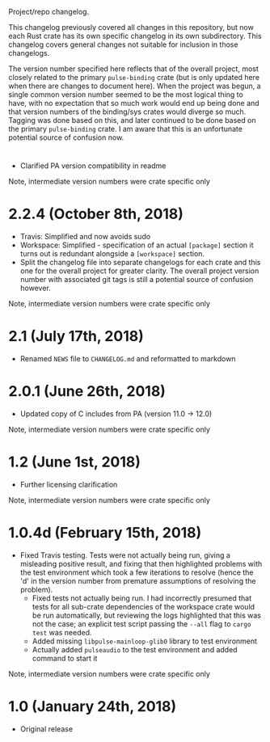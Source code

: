 Project/repo changelog.

This changelog previously covered all changes in this repository, but now each Rust crate has its
own specific changelog in its own subdirectory. This changelog covers general changes not suitable
for inclusion in those changelogs.

The version number specified here reflects that of the overall project, most closely related to the
primary `pulse-binding` crate (but is only updated here when there are changes to document here).
When the project was begun, a single common version number seemed to be the most logical thing to
have, with no expectation that so much work would end up being done and that version numbers of the
binding/sys crates would diverge so much. Tagging was done based on this, and later continued to
be done based on the primary `pulse-binding` crate. I am aware that this is an unfortunate potential
source of confusion now.

# <unreleased>

 * Clarified PA version compatibility in readme

Note, intermediate version numbers were crate specific only

# 2.2.4 (October 8th, 2018)

 * Travis: Simplified and now avoids sudo
 * Workspace: Simplified - specification of an actual `[package]` section it turns out is redundant
   alongside a `[workspace]` section.
 * Split the changelog file into separate changelogs for each crate and this one for the overall
   project for greater clarity. The overall project version number with associated git tags is still
   a potential source of confusion however.

Note, intermediate version numbers were crate specific only

# 2.1 (July 17th, 2018)

 * Renamed `NEWS` file to `CHANGELOG.md` and reformatted to markdown

# 2.0.1 (June 26th, 2018)

 * Updated copy of C includes from PA (version 11.0 → 12.0)

Note, intermediate version numbers were crate specific only

# 1.2 (June 1st, 2018)

 * Further licensing clarification

Note, intermediate version numbers were crate specific only

# 1.0.4d (February 15th, 2018)

 * Fixed Travis testing. Tests were not actually being run, giving a misleading positive result, and
   fixing that then highlighted problems with the test environment which took a few iterations to
   resolve (hence the 'd' in the version number from premature assumptions of resolving the
   problem).
    - Fixed tests not actually being run. I had incorrectly presumed that tests for all sub-crate
      dependencies of the workspace crate would be run automatically, but reviewing the logs
      highlighted that this was not the case; an explicit test script passing the `--all` flag to
      `cargo test` was needed.
    - Added missing `libpulse-mainloop-glib0` library to test environment
    - Actually added `pulseaudio` to the test environment and added command to start it

Note, intermediate version numbers were crate specific only

# 1.0 (January 24th, 2018)

 * Original release
